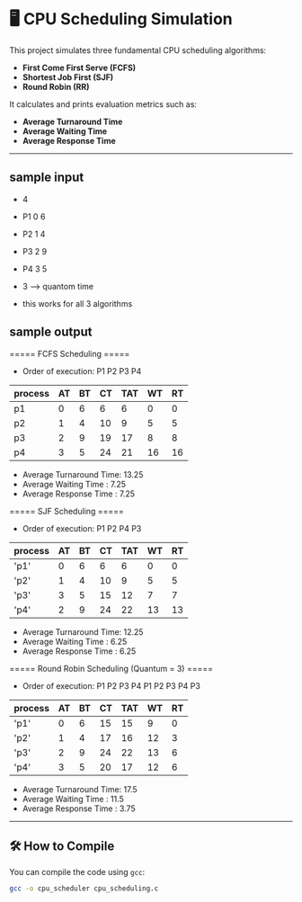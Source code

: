 # 🖥️ CPU Scheduling Simulation

This project simulates three fundamental CPU scheduling algorithms:

- **First Come First Serve (FCFS)**
- **Shortest Job First (SJF)**
- **Round Robin (RR)**

It calculates and prints evaluation metrics such as:

- **Average Turnaround Time**
- **Average Waiting Time**
- **Average Response Time**

---
## sample input
 - 4
 - P1 0 6
 - P2 1 4
 - P3 2 9
 - P4 3 5
 - 3  --> quantom time

 - this works for all 3 algorithms

## sample output
===== FCFS Scheduling =====
- Order of execution: P1 P2 P3 P4

|process       | AT | BT | CT | TAT | WT | RT |
|--------------|----|----|----|-----|----|----|
|   p1         | 0  | 6  | 6  | 6   | 0  | 0  |
|   p2         | 1  | 4  | 10 | 9   | 5  | 5  |
|   p3         | 2  | 9  | 19 | 17  | 8  | 8  |
|   p4         | 3  | 5  | 24 | 21  | 16 | 16 |

- Average Turnaround Time: 13.25
- Average Waiting Time   : 7.25
- Average Response Time  : 7.25


===== SJF Scheduling =====
- Order of execution: P1 P2 P4 P3

|process       | AT | BT | CT | TAT | WT | RT |
|--------------|----|----|----|-----|----|----|
| 'p1'         | 0  | 6  | 6  | 6   | 0  | 0  |
| 'p2'         | 1  | 4  | 10 | 9   | 5  | 5  |
| 'p3'         | 3  | 5  | 15 | 12  | 7  | 7  |
| 'p4'         | 2  | 9  | 24 | 22  | 13 | 13 |

- Average Turnaround Time: 12.25
- Average Waiting Time   : 6.25
- Average Response Time  : 6.25


===== Round Robin Scheduling (Quantum = 3) =====
- Order of execution: P1 P2 P3 P4 P1 P2 P3 P4 P3

|process       | AT | BT | CT | TAT | WT | RT |
|--------------|----|----|----|-----|----|----|
| 'p1'         | 0  | 6  | 15 | 15  | 9  | 0  |
| 'p2'         | 1  | 4  | 17 | 16  | 12 | 3  |
| 'p3'         | 2  | 9  | 24 | 22  | 13 | 6  |
| 'p4'         | 3  | 5  | 20 | 17  | 12 | 6  |

- Average Turnaround Time: 17.5
- Average Waiting Time   : 11.5
- Average Response Time  : 3.75


---

## 🛠️ How to Compile

You can compile the code using `gcc`:

```bash
gcc -o cpu_scheduler cpu_scheduling.c
